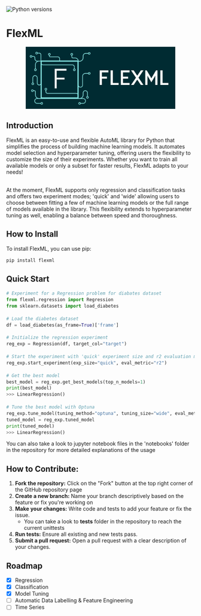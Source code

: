 ![Python versions](https://img.shields.io/badge/python_3.10+-blue)
# FlexML

<div align="center">
<img src="img/flexml_banner.jpeg" alt="drawing" width="400"/>
</div>

## Introduction
FlexML is an easy-to-use and flexible AutoML library for Python that simplifies the process of building machine learning models. It automates model selection and hyperparameter tuning, offering users the flexibility to customize the size of their experiments. Whether you want to train all available models or only a subset for faster results, FlexML adapts to your needs! <br> <br>

At the moment, FlexML supports only regression and classification tasks and offers two experiment modes; 'quick' and 'wide' allowing users to choose between fitting a few of machine learning models or the full range of models available in the library. This flexibility extends to hyperparameter tuning as well, enabling a balance between speed and thoroughness.

## How to Install
To install FlexML, you can use pip:

```bash
pip install flexml
```

## Quick Start

```python
# Experiment for a Regression problem for diabates dataset
from flexml.regression import Regression
from sklearn.datasets import load_diabetes

# Load the diabetes dataset
df = load_diabetes(as_frame=True)['frame']

# Initialize the regression experiment
reg_exp = Regression(df, target_col="target")

# Start the experiment with 'quick' experiment size and r2 evaluation metric
reg_exp.start_experiment(exp_size="quick", eval_metric="r2")

# Get the best model
best_model = reg_exp.get_best_models(top_n_models=1)
print(best_model)
>>> LinearRegression()

# Tune the best model with Optuna
reg_exp.tune_model(tuning_method="optuna", tuning_size="wide", eval_metric="r2")
tuned_model = reg_exp.tuned_model
print(tuned_model)
>>> LinearRegression()
```
You can also take a look to jupyter notebook files in the 'notebooks' folder in the repository for more detailed explanations of the usage

## How to Contribute:

1. **Fork the repository:** Click on the "Fork" button at the top right corner of the GitHub repository page
2. **Create a new branch:** Name your branch descriptively based on the feature or fix you're working on
3. **Make your changes:** Write code and tests to add your feature or fix the issue.
   - You can take a look to **tests** folder in the repository to reach the current unittests
4. **Run tests:** Ensure all existing and new tests pass.
5. **Submit a pull request:** Open a pull request with a clear description of your changes.

## Roadmap
- [x] Regression
- [x] Classification
- [x] Model Tuning
- [ ] Automatic Data Labelling & Feature Engineering
- [ ] Time Series  
